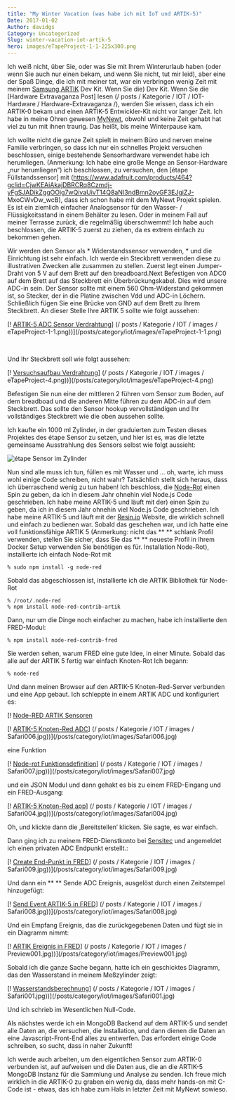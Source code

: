 ```yaml
---
title: "My Winter Vacation (was habe ich mit IoT und ARTIK-5)"
Date: 2017-01-02
Author: davidgs
Category: Uncategorized
Slug: winter-vacation-iot-artik-5
hero: images/eTapeProject-1-1-225x300.png
---
```


Ich weiß nicht, über Sie, oder was Sie mit Ihrem Winterurlaub haben (oder wenn Sie auch nur einen bekam, und wenn Sie nicht, tut mir leid), aber eine der Spaß Dinge, die ich mit meiner tat, war ein verbringen wenig Zeit mit meinem [Samsung ARTIK](http://artik.io) Dev Kit. Wenn Sie die) Dev Kit. Wenn Sie die [Hardware Extravaganza Post] lesen (/ posts / Kategorie / IOT / IOT-Hardware / Hardware-Extravaganza /), werden Sie wissen, dass ich ein ARTIK-0 bekam und einen ARTIK-5 Entwickler-Kit nicht vor langer Zeit. Ich habe in meine Ohren gewesen [MyNewt](/posts/category/iot/iot-hardware/hardware-extravaganza/), obwohl und keine Zeit gehabt hat viel zu tun mit ihnen traurig. Das heißt, bis meine Winterpause kam.

Ich wollte nicht die ganze Zeit spielt in meinem Büro und nerven meine Familie verbringen, so dass ich nur ein schnelles Projekt versuchen beschlossen, einige bestehende Sensorhardware verwendet habe ich herumliegen. (Anmerkung: Ich habe eine große Menge an Sensor-Hardware „nur herumliegen“) ich beschlossen, zu versuchen, den [étape Füllstandssensor] mit (https://www.adafruit.com/products/464?gclid=CjwKEAiAkajDBRCRq8Czmdj-yFgSJADikZggOOig7wQivaUivT14Q8aNI3ndBmn2oyGF3EJgiZJ- MxoCWvDw_wcB), dass ich schon habe mit dem MyNewt Projekt spielen. Es ist ein ziemlich einfacher Analogsensor für den Wasser- / Flüssigkeitsstand in einem Behälter zu lesen. Oder in meinem Fall auf meiner Terrasse zurück, die regelmäßig überschwemmt! Ich habe auch beschlossen, die ARTIK-5 zuerst zu ziehen, da es extrem einfach zu bekommen gehen.

Wir werden den Sensor als * Widerstandssensor verwenden, * und die Einrichtung ist sehr einfach. Ich werde ein Steckbrett verwenden diese zu illustrativen Zwecken alle zusammen zu stellen. Zuerst legt einen Jumper-Draht von 5 V auf dem Brett auf den breadboard.Next Befestigen von ADC0 auf dem Brett auf das Steckbrett ein Überbrückungskabel. Dies wird unsere ADC-in sein. Der Sensor sollte mit einem 560 Ohm-Widerstand gekommen ist, so Stecker, der in die Platine zwischen Vdd und ADC-in Löchern. Schließlich fügen Sie eine Brücke von GND auf dem Brett zu Ihrem Steckbrett. An dieser Stelle Ihre ARTIK 5 sollte wie folgt aussehen:

[! [ARTIK-5 ADC Sensor Verdrahtung](/posts/category/iot/images/eTapeProject-1-1-225x300.png)] (/ posts / Kategorie / IOT / images / eTapeProject-1-1.png))](/posts/category/iot/images/eTapeProject-1-1.png)

 

Und Ihr Steckbrett soll wie folgt aussehen:

[! [Versuchsaufbau Verdrahtung](/posts/category/iot/images/eTapeProject-4-225x300.png)] (/ posts / Kategorie / IOT / images / eTapeProject-4.png))](/posts/category/iot/images/eTapeProject-4.png)


Befestigen Sie nun eine der mittleren 2 führen vom Sensor zum Boden, auf dem breadboad und die anderen Mitte führen zu dem ADC-in auf dem Steckbrett. Das sollte den Sensor hookup vervollständigen und Ihr vollständiges Steckbrett wie die oben aussehen sollte.

Ich kaufte ein 1000 ml Zylinder, in der graduierten zum Testen dieses Projektes des étape Sensor zu setzen, und hier ist es, was die letzte gemeinsame Ausstrahlung des Sensors selbst wie folgt aussieht:

![étape Sensor im Zylinder](/posts/category/iot/images/eTapeProject-5.png)

Nun sind alle muss ich tun, füllen es mit Wasser und ... oh, warte, ich muss wohl einige Code schreiben, nicht wahr? Tatsächlich stellt sich heraus, dass ich überraschend wenig zu tun haben! Ich beschloss, die [Node-Rot](https://nodered.org) einen Spin zu geben, da ich in diesem Jahr ohnehin viel Node.js Code geschrieben. Ich habe meine ARTIK-5 und läuft mit der) einen Spin zu geben, da ich in diesem Jahr ohnehin viel Node.js Code geschrieben. Ich habe meine ARTIK-5 und läuft mit der [Resin.io](https://resin.io) Website, die wirklich schnell und einfach zu bedienen war. Sobald das geschehen war, und ich hatte eine voll funktionsfähige ARTIK 5 (Anmerkung: nicht das ** ** schlank Profil verwenden, stellen Sie sicher, dass Sie das ** ** neueste Profil in Ihrem Docker Setup verwenden Sie benötigen es für. Installation Node-Rot), installierte ich einfach Node-Rot mit

```
% sudo npm install -g node-red
```
Sobald das abgeschlossen ist, installierte ich die ARTIK Bibliothek für Node-Rot

```
% /root/.node-red
% npm install node-red-contrib-artik
```

Dann, nur um die Dinge noch einfacher zu machen, habe ich installierte den FRED-Modul:

```
% npm install node-red-contrib-fred
```

Sie werden sehen, warum FRED eine gute Idee, in einer Minute. Sobald das alle auf der ARTIK 5 fertig war einfach Knoten-Rot Ich begann:

```
% node-red
```

Und dann meinen Browser auf den ARTIK-5 Knoten-Red-Server verbunden und eine App gebaut. Ich schleppte in einem ARTIK ADC und konfiguriert es:

[! [Node-RED ARTIK Sensoren](/posts/category/iot/images/Safari005.jpg)

[! [ARTIK-5 Knoten-Red ADC](/posts/category/iot/images/Safari006-300x137.jpg)] (/ posts / Kategorie / IOT / images / Safari006.jpg))](/posts/category/iot/images/Safari006.jpg)

eine Funktion

[! [Node-rot Funktionsdefinition](/posts/category/iot/images/Safari007-300x137.jpg)] (/ posts / Kategorie / IOT / images / Safari007.jpg))](/posts/category/iot/images/Safari007.jpg)

und ein JSON Modul und dann gehakt es bis zu einem FRED-Eingang und ein FRED-Ausgang:

[! [ARTIK-5 Knoten-Red app](/posts/category/iot/images/Safari004-300x129.jpg)] (/ posts / Kategorie / IOT / images / Safari004.jpg))](/posts/category/iot/images/Safari004.jpg)

Oh, und klickte dann die ‚Bereitstellen‘ klicken. Sie sagte, es war einfach.

Dann ging ich zu meinem FRED-Dienstkonto bei [Sensitec](https://fred.sensetecnic.com) und angemeldet ich einen privaten ADC Endpunkt erstellt.:

[! [Create End-Punkt in FRED](/posts/category/iot/images/Safari009-300x180.jpg)] (/ posts / Kategorie / IOT / images / Safari009.jpg))](/posts/category/iot/images/Safari009.jpg)

Und dann ein ** ** Sende ADC Ereignis, ausgelöst durch einen Zeitstempel hinzugefügt:

[! [Send Event ARTIK-5 in FRED](/posts/category/iot/images/Safari008-300x127.jpg)] (/ posts / Kategorie / IOT / images / Safari008.jpg))](/posts/category/iot/images/Safari008.jpg)

Und ein Empfang Ereignis, das die zurückgegebenen Daten und fügt sie in ein Diagramm nimmt:

[! [ARTIK Ereignis in FRED](/posts/category/iot/images/Preview001-300x96.jpg)] (/ posts / Kategorie / IOT / images / Preview001.jpg))](/posts/category/iot/images/Preview001.jpg)

Sobald ich die ganze Sache begann, hatte ich ein geschicktes Diagramm, das den Wasserstand in meinem Meßzylinder zeigt:

[! [Wasserstandsberechnung](/posts/category/iot/images/Safari001-300x238.jpg)] (/ posts / Kategorie / IOT / images / Safari001.jpg))](/posts/category/iot/images/Safari001.jpg)

Und ich schrieb im Wesentlichen Null-Code.

Als nächstes werde ich ein MongoDB Backend auf dem ARTIK-5 und sendet alle Daten an, die versuchen, die Installation, und dann dienen die Daten an eine Javascript-Front-End alles zu entwerfen. Das erfordert einige Code schreiben, so sucht, dass in naher Zukunft!

Ich werde auch arbeiten, um den eigentlichen Sensor zum ARTIK-0 verbunden ist, auf aufweisen und die Daten aus, die an die ARTIK-5 MongoDB Instanz für die Sammlung und Analyse zu senden. Ich freue mich wirklich in die ARTIK-0 zu graben ein wenig da, dass mehr hands-on mit C-Code ist - etwas, das ich habe zum Hals in letzter Zeit mit MyNewt sowieso.
